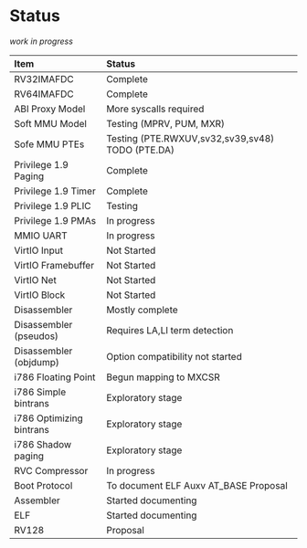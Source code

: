 Status
====================

_work in progress_

Item                     | Status
:------------------      | :---------------
RV32IMAFDC               | Complete
RV64IMAFDC               | Complete
ABI Proxy Model          | More syscalls required
Soft MMU Model           | Testing (MPRV, PUM, MXR)
Sofe MMU PTEs            | Testing (PTE.RWXUV,sv32,sv39,sv48) TODO (PTE.DA)
Privilege 1.9 Paging     | Complete
Privilege 1.9 Timer      | Complete
Privilege 1.9 PLIC       | Testing
Privilege 1.9 PMAs       | In progress
MMIO UART                | In progress
VirtIO Input             | Not Started
VirtIO Framebuffer       | Not Started
VirtIO Net               | Not Started
VirtIO Block             | Not Started
Disassembler             | Mostly complete
Disassembler (pseudos)   | Requires LA,LI term detection
Disassembler (objdump)   | Option compatibility not started
i786 Floating Point      | Begun mapping to MXCSR
i786 Simple bintrans     | Exploratory stage
i786 Optimizing bintrans | Exploratory stage
i786 Shadow paging       | Exploratory stage
RVC Compressor           | In progress
Boot Protocol            | To document ELF Auxv AT_BASE Proposal
Assembler                | Started documenting
ELF                      | Started documenting
RV128                    | Proposal
